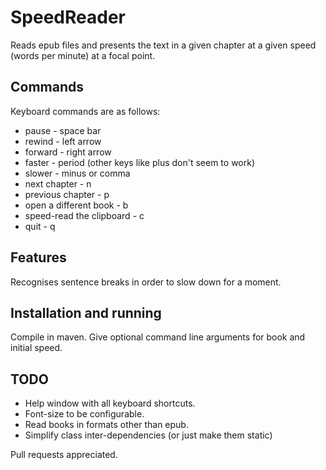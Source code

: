 # SpeedReader

Reads epub files and presents the text in a given chapter at a given speed (words per minute) at a focal point.

## Commands
Keyboard commands are as follows:
* pause - space bar
* rewind - left arrow
* forward - right arrow
* faster - period (other keys like plus don't seem to work)
* slower - minus or comma
* next chapter - n
* previous chapter - p
* open a different book - b
* speed-read the clipboard - c
* quit - q

## Features
Recognises sentence breaks in order to slow down for a moment. 

## Installation and running
Compile in maven. Give optional command line arguments for book and initial speed.

## TODO
* Help window with all keyboard shortcuts.
* Font-size to be configurable.
* Read books in formats other than epub.
* Simplify class inter-dependencies (or just make them static)

Pull requests appreciated.
